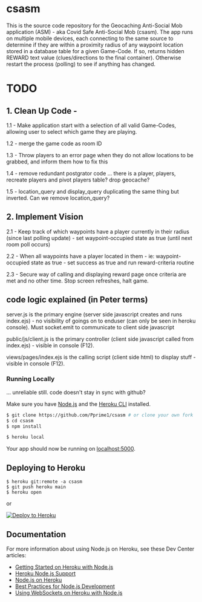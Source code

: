 # csasm
This is the source code repository for the Geocaching Anti-Social Mob application (ASM) - aka Covid Safe Anti-Social Mob (csasm).
The app runs on multiple mobile devices, each connecting to the same source to determine if they are within a proximity radius of any waypoint location stored in a database table for a given Game-Code.
If so, returns hidden REWARD text value (clues/directions to the final container). Otherwise restart the process (polling) to see if anything has changed.


# TODO

## 1. Clean Up Code -

1.1 - Make application start with a selection of all valid Game-Codes, allowing user to select which game they are playing.

1.2 - merge the game code as room ID

1.3 - Throw players to an error page when they do not allow locations to be grabbed, and inform them how to fix this

1.4 - remove redundant postgrator code ... there is a player, players, recreate players and pivot players table? drop geocache?

1.5 - location_query and display_query duplicating the same thing but inverted. Can we remove location_query?



## 2. Implement Vision

2.1 - Keep track of which waypoints have a player currently in their radius (since last polling update) - set waypoint-occupied state as true (until next room poll occurs)

2.2 - When all waypoints have a player located in them - ie: waypoint-occupied state as true -  set success as true and run reward-criteria routine

2.3 - Secure way of calling and displaying reward page once criteria are met and no other time. Stop screen refreshes, halt game.



## code logic explained (in Peter terms)

server.js    is the primary engine (server side javascript creates and runs index.ejs) - no visibility of goings on to enduser (can only be seen in heroku console). Must socket.emit to communicate to client side javascript

public/js/client.js   is the primary controller (client side javascript called from index.ejs) - visible in console (F12). 

views/pages/index.ejs    is the calling script (client side html) to display stuff  - visible in console (F12).




### Running Locally 
... unreliable still. code doesn't stay in sync with github?

Make sure you have [Node.js](http://nodejs.org/) and the [Heroku CLI](https://cli.heroku.com/) installed.

```sh
$ git clone https://github.com/Pprime1/csasm # or clone your own fork
$ cd csasm
$ npm install

$ heroku local
```

Your app should now be running on [localhost:5000](http://localhost:5000/).

## Deploying to Heroku

```
$ heroku git:remote -a csasm
$ git push heroku main
$ heroku open
```
or

[![Deploy to Heroku](https://www.herokucdn.com/deploy/button.png)](https://heroku.com/deploy)

## Documentation

For more information about using Node.js on Heroku, see these Dev Center articles:

- [Getting Started on Heroku with Node.js](https://devcenter.heroku.com/articles/getting-started-with-nodejs)
- [Heroku Node.js Support](https://devcenter.heroku.com/articles/nodejs-support)
- [Node.js on Heroku](https://devcenter.heroku.com/categories/nodejs)
- [Best Practices for Node.js Development](https://devcenter.heroku.com/articles/node-best-practices)
- [Using WebSockets on Heroku with Node.js](https://devcenter.heroku.com/articles/node-websockets)
